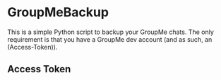 # GroupMeBackup

This is a simple Python script to backup your GroupMe chats. The only requirement is that you have a GroupMe dev account (and as such, an (Access-Token)).

## Access Token
